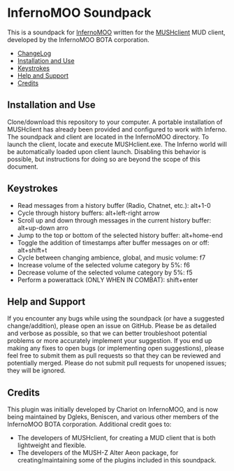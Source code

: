 # InfernoMOO Soundpack

This is a soundpack for [InfernoMOO](https://www.mudconnect.com/cgi-bin/search.cgi?mode=mud_listing&mud=InfernoMOO) written for the [MUSHclient](http://www.gammon.com.au/downloads/dlmushclient.htm) MUD client, developed by the InfernoMOO BOTA corporation.

* [ChangeLog](ChangeLog.md)
* [Installation and Use](#installation-and-use)
* [Keystrokes](#keystrokes)
* [Help and Support](#help-and-support)
* [Credits](#credits)

## Installation and Use

Clone/download this repository to your computer. A portable installation of MUSHclient has already been provided and configured to work with Inferno. The soundpack and client are located in the InfernoMOO directory.
To launch the client, locate and execute MUSHclient.exe. The Inferno world will be automatically loaded upon client launch. Disabling this behavior is possible, but instructions for doing so are beyond the scope of this document.

## Keystrokes

- Read messages from a history buffer (Radio, Chatnet, etc.): alt+1-0
- Cycle through history buffers: alt+left-right arrow
- Scroll up and down through messages in the current history buffer: alt+up-down arro
- Jump to the top or bottom of the selected history buffer: alt+home-end
- Toggle the addition of timestamps after buffer messages on or off: alt+shift+t
- Cycle between changing ambience, global, and music volume: f7
- Increase volume of the selected volume category by 5%: f6
- Decrease volume of the selected volume category by 5%: f5
- Perform a powerattack (ONLY WHEN IN COMBAT): shift+enter

## Help and Support

If you encounter any bugs while using the soundpack (or have a suggested change/addition), please open an issue on GitHub. Please be as detailed and verbose as possible, so that we can better troubleshoot potential problems or more accurately implement your suggestion.
If you end up making any fixes to open bugs (or implementing open suggestions), please feel free to submit them as pull requests so that they can be reviewed and potentially merged. Please do not submit pull requests for unopened issues; they will be ignored.

## Credits

This plugin was initially developed by Chariot on InfernoMOO, and is now being maintained by Dgleks, Beniscen, and various other members of the InfernoMOO BOTA corporation.
Additional credit goes to:
- The developers of MUSHclient, for creating a MUD client that is both lightweight and flexible.
- The developers of the MUSH-Z Alter Aeon package, for creating/maintaining some of the plugins included in this soundpack.
